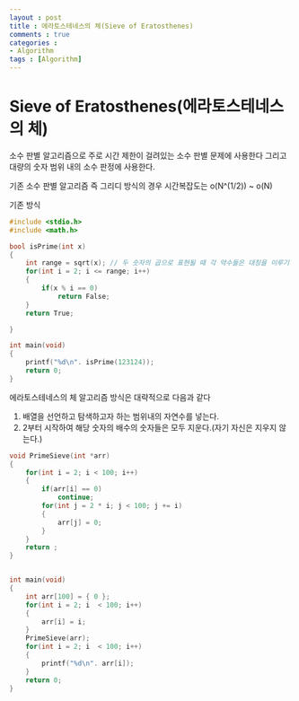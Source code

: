 ```yaml
---
layout : post
title : 에라토스테네스의 체(Sieve of Eratosthenes)
comments : true
categories : 
- Algorithm
tags : [Algorithm]
---
```

# Sieve of Eratosthenes(에라토스테네스의 체)

소수 판별 알고리즘으로 주로 시간 제한이 걸려있는 소수 판별 문제에 사용한다
그리고 대량의 숫자 범위 내의 소수 판정에 사용한다.

기존 소수 판별 알고리즘 즉 그리디 방식의 경우 시간복잡도는 o(N^(1/2)) ~ o(N)

기존 방식
```c
#include <stdio.h>
#include <math.h>

bool isPrime(int x)
{
    int range = sqrt(x); // 두 숫자의 곱으로 표현될 때 각 약수들은 대칭을 이루기 때문에 제곱근까지만 파악하면 됨
    for(int i = 2; i <= range; i++)
    {
        if(x % i == 0)
            return False;
    }
    return True;

}

int main(void)
{
    printf("%d\n". isPrime(123124));
    return 0;
}
```


에라토스테네스의 체 알고리즘 방식은 대략적으로 다음과 같다

1. 배열을 선언하고 탐색하고자 하는 범위내의 자연수를 넣는다.
2. 2부터 시작하여 해당 숫자의 배수의 숫자들은 모두 지운다.(자기 자신은 지우지 않는다.)

```c
void PrimeSieve(int *arr)
{
    for(int i = 2; i < 100; i++)
    {
        if(arr[i] == 0)
            continue;
        for(int j = 2 * i; j < 100; j += i)
        {
            arr[j] = 0;
        }
    }
    return ;
}


int main(void)
{
    int arr[100] = { 0 };
    for(int i = 2; i  < 100; i++)
    {
        arr[i] = i;
    }
    PrimeSieve(arr);
    for(int i = 2; i  < 100; i++)
    {
        printf("%d\n". arr[i]);
    }
    return 0;
}

```